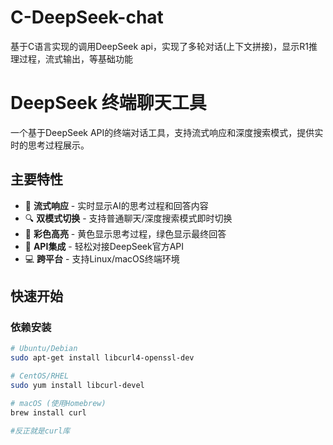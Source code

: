 # C-DeepSeek-chat
基于C语言实现的调用DeepSeek api，实现了多轮对话(上下文拼接)，显示R1推理过程，流式输出，等基础功能

# DeepSeek 终端聊天工具
一个基于DeepSeek API的终端对话工具，支持流式响应和深度搜索模式，提供实时的思考过程展示。

## 主要特性

- 🌊 **流式响应** - 实时显示AI的思考过程和回答内容
- 🔍 **双模式切换** - 支持普通聊天/深度搜索模式即时切换
- 🎨 **彩色高亮** - 黄色显示思考过程，绿色显示最终回答
- 🔑 **API集成** - 轻松对接DeepSeek官方API
- 💻 **跨平台** - 支持Linux/macOS终端环境

## 快速开始

### 依赖安装
```bash
# Ubuntu/Debian
sudo apt-get install libcurl4-openssl-dev

# CentOS/RHEL
sudo yum install libcurl-devel

# macOS (使用Homebrew)
brew install curl

#反正就是curl库
